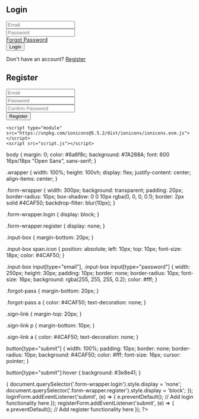 <!DOCTYPE html>
<html lang="en">
<head >
    <meta charset="UTF-8">
    <meta http-equiv="X-UA-Compatible" content="IE=edge">
    <meta name="viewport" content="width=device-width, initial-scale=1.0">
    <title>Login and Registration Form</title>
    <link rel="stylesheet" href="style.css">
</head>
<body>
    <div class="wrapper">
        <div class="form-wrapper login">
            <form action="" id="login-form">
                <h2>Login</h2>
                <div class="input-box">
                    <span class="icon"></span>
                    <input type="email" placeholder="Email" required id="email">
                </div>
                <div class="input-box">
                    <span class="icon"></span>
                    <input type="password" placeholder="Password" required id="password">
                </div>
                <div class="forgot-pass">
                    <a href="#">Forgot Password</a>
                </div>
                <button type="submit">Login</button>
                <div class="sign-link">
                    <p>Don't have an account? <a href="#" id="register-link">Register</a></p>
                </div>
            </form>
        </div>
        <div class="form-wrapper register">
            <form action="" id="register-form">
                <h2>Register</h2>
                <div class="input-box">
                    <span class="icon"></span>
                    <input type="email" placeholder="Email" required id="register-email">
                </div>
                <div class="input-box">
                    <span class="icon"></span>
                    <input type="password" placeholder="Password" required id="register-password">
                </div>
                <div class="input-box">
                    <span class="icon"></span>
                    <input type="password" placeholder="Confirm Password" required id="register-confirm-password">
                </div>
                <button type="submit">Register</button>
            </form>
        </div>
    </div>

    <script type="module" src="https://unpkg.com/ionicons@5.5.2/dist/ionicons/ionicons.esm.js"></script>
    <script src="script.js"></script>
</body>
</html>

body {
    margin: 0;
    color: #6a6f8c;
    background: #7A288A;
    font: 600 16px/18px "Open Sans", sans-serif;
}

.wrapper {
    width: 100%;
    height:  100vh;
    display: flex;
    justify-content: center;
    align-items: center;
}

.form-wrapper {
    width: 300px;
    background: transparent;
    padding: 20px;
    border-radius: 10px;
    box-shadow: 0 0 10px rgba(0, 0, 0, 0.1);
    border: 2px solid #4CAF50;
    backdrop-filter: blur(10px);
}

.form-wrapper.login {
    display: block;
}

.form-wrapper.register {
    display: none;
}

.input-box {
    margin-bottom: 20px;
}

.input-box span.icon {
    position: absolute;
    left: 10px;
    top: 10px;
    font-size: 18px;
    color: #4CAF50;
}

.input-box input[type="email"],
.input-box input[type="password"] {
    width: 250px;
    height: 30px;
    padding: 10px;
    border: none;
    border-radius: 10px;
    font-size: 16px;
    background: rgba(255, 255, 255, 0.2);
    color: #fff;
}

.forgot-pass {
    margin-bottom: 20px;
}

.forgot-pass a {
    color: #4CAF50;
    text-decoration: none;
}

.sign-link {
    margin-top: 20px;
}

.sign-link p {
    margin-bottom: 10px;
}

.sign-link a {
    color: #4CAF50;
    text-decoration: none;
}

button[type="submit"] {
    width: 100%;
    padding: 10px;
    border: none;
    border-radius: 10px;
    background: #4CAF50;
    color: #fff;
    font-size: 16px;
    cursor: pointer;
}

button[type="submit"]:hover {
    background: #3e8e41;
}

<?php
const loginForm = document.getElementById('login-form');
const registerForm = document.getElementById('register-form');
const registerLink = document.getElementById('register-link');

registerLink.addEventListener('click', () => {
    document.querySelector('.form-wrapper.login').style.display = 'none';
    document.querySelector('.form-wrapper.register').style.display = 'block';
});

loginForm.addEventListener('submit', (e) => {
    e.preventDefault();
    // Add login functionality here
});

registerForm.addEventListener('submit', (e) => {
    e.preventDefault();
    // Add register functionality here
});
?>
